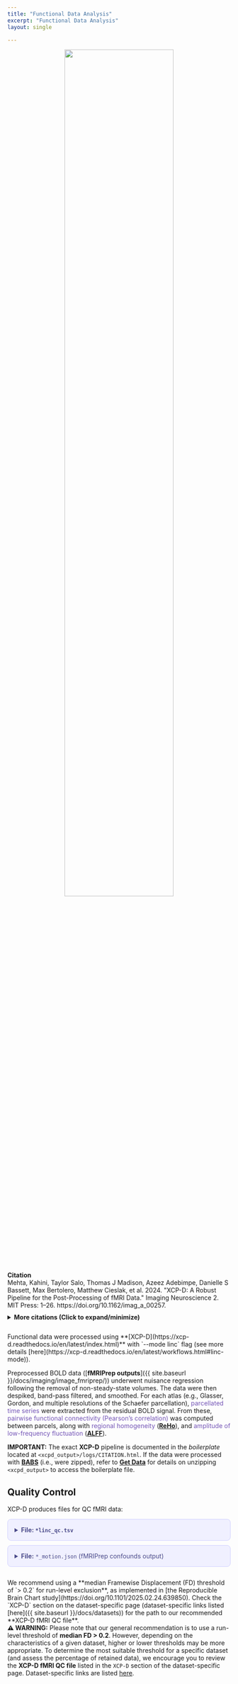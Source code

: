```yaml
---
title: "Functional Data Analysis"
excerpt: "Functional Data Analysis"
layout: single

---
```


<style>
details p { margin: 8px 0 !important; }
details div { line-height: 1.6; }
</style>

<div style="text-align: center;">
     <img src="{{ site.baseurl }}/assets/images/misc/xcpd_workflow.png" width="70%" height="auto" />
</div>

<br/>
<div style="margin: 10px 0;">
<strong>Citation</strong><br/>
Mehta, Kahini, Taylor Salo, Thomas J Madison, Azeez Adebimpe, Danielle S Bassett, Max Bertolero, Matthew Cieslak, et al. 2024. "XCP-D: A Robust Pipeline for the Post-Processing of fMRI Data." Imaging Neuroscience 2. MIT Press: 1–26. https://doi.org/10.1162/imag_a_00257.
</div>

<details style="margin: 10px 0;">
<summary><strong>More citations (Click to expand/minimize)</strong></summary>
<div style="padding: 10px 0; line-height: 1.6;">
Abraham, Alexandre, Fabian Pedregosa, Michael Eickenberg, Philippe Gervais, Andreas Mueller, Jean Kossaifi, Alexandre Gramfort, Bertrand Thirion, and Gaël Varoquaux. 2014. “Machine Learning for Neuroimaging with Scikit-Learn.” Frontiers in Neuroinformatics. Frontiers, 14.
<p style="margin: 2px 0;"></p>
Avants, Brian B, Nick Tustison, Gang Song, and others. 2009. “Advanced Normalization Tools (Ants).” Insight J 2 (365): 1–35.
<p style="margin: 2px 0;"></p>
Brett, Matthew, Christopher J. Markiewicz, Michael Hanke, Marc-Alexandre Côté, Ben Cipollini, Paul McCarthy, Dorota Jarecka, et al. 2022. Nipy/Nibabel: (version 4.0.0). Zenodo. https://doi.org/10.5281/zenodo.591597.
<p style="margin: 2px 0;"></p>
Ciric, Rastko, Adon F. G. Rosen, Guray Erus, Matthew Cieslak, Azeez Adebimpe, Philip A. Cook, Danielle S. Bassett, Christos Davatzikos, Daniel H. Wolf, and Theodore D. Satterthwaite. 2018. “Mitigating Head Motion Artifact in Functional Connectivity MRI.” Nature Protocols 13 (12): 2801–26. https://doi.org/10.1038/s41596-018-0065-y.
<p style="margin: 2px 0;"></p>
Ciric, Rastko, William H Thompson, Romy Lorenz, Mathias Goncalves, Eilidh MacNicol, Christopher J Markiewicz, Yaroslav O Halchenko, et al. 2022. “TemplateFlow: FAIR-Sharing of Multi-Scale, Multi-Species Brain Models.” bioRxiv. Cold Spring Harbor Laboratory, 2021–02. https://doi.org/10.1101/2021.02.10.430678.
<p style="margin: 2px 0;"></p>
Ciric, Rastko, Daniel H. Wolf, Jonathan D. Power, David R. Roalf, Graham Baum, Kosha Ruparel, Russell T. Shinohara, et al. 2017. “Benchmarking of Participant-Level Confound Regression Strategies for the Control of Motion Artifact in Studies of Functional Connectivity.” NeuroImage 154 (July): 174–87. https://doi.org/10.1016/j.neuroimage.2017.03.020.
<p style="margin: 2px 0;"></p>
Cox, Robert W. 1996. “AFNI: Software for Analysis and Visualization of Functional Magnetic Resonance Neuroimages.” Computers and Biomedical Research 29 (3). Elsevier: 162–73.
<p style="margin: 2px 0;"></p>
Cox, Robert W, and James S Hyde. 1997. “Software Tools for Analysis and Visualization of fMRI Data.” NMR in Biomedicine: An International Journal Devoted to the Development and Application of Magnetic Resonance in Vivo 10 (4-5). Wiley Online Library: 171–78.
<p style="margin: 2px 0;"></p>
Esteban, Oscar, Rastko Ciric, Karolina Finc, Ross W Blair, Christopher J Markiewicz, Craig A Moodie, James D Kent, et al. 2020. “Analysis of Task-Based Functional Mri Data Preprocessed with fMRIPrep.” Nature Protocols 15 (7). Nature Publishing Group: 2186–2202. https://doi.org/10.1038/s41596-020-0327-3.
<p style="margin: 2px 0;"></p>
Esteban, Oscar, Christopher J Markiewicz, Ross W Blair, Craig A Moodie, A Ilkay Isik, Asier Erramuzpe, James D Kent, et al. 2019. “FMRIPrep: A Robust Preprocessing Pipeline for Functional Mri.” Nature Methods 16 (1). Nature Publishing Group: 111–16. https://doi.org/10.1038/s41592-018-0235-4.
<p style="margin: 2px 0;"></p>
Glasser, Matthew F., Timothy S. Coalson, Emma C. Robinson, Carl D. Hacker, John Harwell, Essa Yacoub, Kamil Ugurbil, et al. 2016. “A Multi-Modal Parcellation of Human Cerebral Cortex.” Nature 536 (7615): 171–78. https://doi.org/10.1038/nature18933.
<p style="margin: 2px 0;"></p>
Glasser, Matthew F., Stamatios N. Sotiropoulos, J. Anthony Wilson, Timothy S. Coalson, Bruce Fischl, Jesper L. Andersson, Junqian Xu, et al. 2013. “The Minimal Preprocessing Pipelines for the Human Connectome Project.” NeuroImage 80 (October): 105–24. https://doi.org/10.1016/j.neuroimage.2013.04.127.
<p style="margin: 2px 0;"></p>
Gordon, Evan M., Timothy O. Laumann, Babatunde Adeyemo, Jeremy F. Huckins, William M. Kelley, and Steven E. Petersen. 2016. “Generation and Evaluation of a Cortical Area Parcellation from Resting-State Correlations.” Cerebral Cortex 26 (1): 288–303. https://doi.org/10.1093/cercor/bhu239.
<p style="margin: 2px 0;"></p>
Gorgolewski, Krzysztof, Christopher D. Burns, Cindee Madison, Dav Clark, Yaroslav O. Halchenko, Michael L. Waskom, and Satrajit S. Ghosh. 2011. “Nipype: A Flexible, Lightweight and Extensible Neuroimaging Data Processing Framework in Python.” Frontiers in Neuroinformatics 5. https://doi.org/10.3389/fninf.2011.00013.
<p style="margin: 2px 0;"></p>
Harris, Charles R., Jarrod K. Millman, Stéfan J. van der Walt, Ralf Gommers, Pauli Virtanen, David Cournapeau, Eric Wieser, et al. 2020. “Array Programming with NumPy.” Nature 585 (7825): 357–62. https://doi.org/10.1038/s41586-020-2649-2.
<p style="margin: 2px 0;"></p>
Hermosillo, Robert JM, Lucille A Moore, Eric Fezcko, Ally Dworetsky, Adam Pines, Gregory Conan, Michael A Mooney, et al. 2022. “A Precision Functional Atlas of Network Probabilities and Individual-Specific Network Topography.” bioRxiv. Cold Spring Harbor Laboratory, 2022–01. https://doi.org/10.1101/2022.01.12.475422.
<p style="margin: 2px 0;"></p>
Hunter, John D. 2007. “Matplotlib: A 2D Graphics Environment.” Computing in Science & Engineering 9 (03). IEEE Computer Society: 90–95.
<p style="margin: 2px 0;"></p>
Jiang, Lili, and Xi-Nian Zuo. 2016. “Regional Homogeneity: A Multimodal, Multiscale Neuroimaging Marker of the Human Connectome.” The Neuroscientist 22 (5). Sage Publications Sage CA: Los Angeles, CA: 486–505.
<p style="margin: 2px 0;"></p>
King, Maedbh, Carlos R Hernandez-Castillo, Russell A Poldrack, Richard B Ivry, and Jörn Diedrichsen. 2019. “Functional Boundaries in the Human Cerebellum Revealed by a Multi-Domain Task Battery.” Nature Neuroscience 22 (8). Nature Publishing Group US New York: 1371–8. https://doi.org/10.1038/s41593-019-0436-x.
<p style="margin: 2px 0;"></p>
Marcus, Daniel S, John Harwell, Timothy Olsen, Michael Hodge, Matthew F Glasser, Fred Prior, Mark Jenkinson, Timothy Laumann, Sandra W Curtiss, and David C Van Essen. 2011. “Informatics and Data Mining Tools and Strategies for the Human Connectome Project.” Frontiers in Neuroinformatics 5. Frontiers Research Foundation: 4.
<p style="margin: 2px 0;"></p>
Najdenovska, Elena, Yasser Alemán-Gómez, Giovanni Battistella, Maxime Descoteaux, Patric Hagmann, Sebastien Jacquemont, Philippe Maeder, Jean-Philippe Thiran, Eleonora Fornari, and Meritxell Bach Cuadra. 2018. “In-Vivo Probabilistic Atlas of Human Thalamic Nuclei Based on Diffusion-Weighted Magnetic Resonance Imaging.” Scientific Data 5 (1). Nature Publishing Group: 1–11. https://doi.org/10.1038/sdata.2018.270.
<p style="margin: 2px 0;"></p>
Pauli, Wolfgang M, Amanda N Nili, and J Michael Tyszka. 2018. “A High-Resolution Probabilistic in Vivo Atlas of Human Subcortical Brain Nuclei.” Scientific Data 5 (1). Nature Publishing Group: 1–13. https://doi.org/10.1038/sdata.2018.63.
<p style="margin: 2px 0;"></p>
Satterthwaite, Theodore D., Mark A. Elliott, Raphael T. Gerraty, Kosha Ruparel, James Loughead, Monica E. Calkins, Simon B. Eickhoff, et al. 2013. “An Improved Framework for Confound Regression and Filtering for Control of Motion Artifact in the Preprocessing of Resting-State Functional Connectivity Data.” NeuroImage 64 (January): 240–56. https://doi.org/10.1016/j.neuroimage.2012.08.052.
<p style="margin: 2px 0;"></p>
Schaefer, Alexander, Ru Kong, Evan M. Gordon, Timothy O. Laumann, Xi-Nian Zuo, Avram J. Holmes, Simon B. Eickhoff, and B. T. Thomas Yeo. 2018. “Local-Global Parcellation of the Human Cerebral Cortex from Intrinsic Functional Connectivity MRI.” Cerebral Cortex (New York, N.Y.: 1991) 28 (9): 3095–3114. https://doi.org/10.1093/cercor/bhx179.
<p style="margin: 2px 0;"></p>
Taylor, Paul A, and Ziad S Saad. 2013. “FATCAT:(An Efficient) Functional and Tractographic Connectivity Analysis Toolbox.” Brain Connectivity 3 (5). Mary Ann Liebert, Inc. 140 Huguenot Street, 3rd Floor New Rochelle, NY 10801 USA: 523–35.
<p style="margin: 2px 0;"></p>
Tian, Ye, Daniel S Margulies, Michael Breakspear, and Andrew Zalesky. 2020. “Topographic Organization of the Human Subcortex Unveiled with Functional Connectivity Gradients.” Nature Neuroscience 23 (11). Nature Publishing Group: 1421–32. https://doi.org/10.1038/s41593-020-00711-6.
<p style="margin: 2px 0;"></p>
Virtanen, Pauli, Ralf Gommers, Travis E. Oliphant, Matt Haberland, Tyler Reddy, David Cournapeau, Evgeni Burovski, et al. 2020. “SciPy 1.0: Fundamental Algorithms for Scientific Computing in Python.” Nature Methods 17 (3): 261–72. https://doi.org/10.1038/s41592-019-0686-2.
<p style="margin: 2px 0;"></p>
Yarkoni, Tal, Christopher J Markiewicz, Alejandro de la Vega, Krzysztof J Gorgolewski, Taylor Salo, Yaroslav O Halchenko, Quinten McNamara, et al. 2019. “PyBIDS: Python Tools for Bids Datasets.” Journal of Open Source Software 4 (40). NIH Public Access.
<p style="margin: 2px 0;"></p>
Zhang, Bo, Fei Wang, Hao-Ming Dong, Xiao-Wei Jiang, Sheng-Nan Wei, Miao Chang, Zhi-Yang Yin, et al. 2019. “Surface-Based Regional Homogeneity in Bipolar Disorder: A Resting-State fMRI Study.” Psychiatry Research 278 (August): 199–204. https://doi.org/10.1016/j.psychres.2019.05.045.
<p style="margin: 2px 0;"></p>
Zou, Qi-Hong, Chao-Zhe Zhu, Yihong Yang, Xi-Nian Zuo, Xiang-Yu Long, Qing-Jiu Cao, Yu-Feng Wang, and Yu-Feng Zang. 2008. “An Improved Approach to Detection of Amplitude of Low-Frequency Fluctuation (ALFF) for Resting-State fMRI: Fractional ALFF.” Journal of Neuroscience Methods 172 (1): 137–41. https://doi.org/10.1016/j.jneumeth.2008.04.012.
</div>
</details>


<br>
Functional data were processed using **[XCP-D](https://xcp-d.readthedocs.io/en/latest/index.html)** with `--mode linc` flag (see more details [here](https://xcp-d.readthedocs.io/en/latest/workflows.html#linc-mode)).

Preprocessed BOLD data ([**fMRIPrep outputs**]({{ site.baseurl }}/docs/imaging/image_fmriprep/)) underwent nuisance regression following the removal of non-steady-state volumes. The data were then despiked, band-pass filtered, and smoothed. For each atlas (e.g., Glasser, Gordon, and multiple resolutions of the Schaefer parcellation), <span style="color: #7556b7;">parcellated time series</span> were extracted from the residual BOLD signal. From these, <span style="color: #7556b7;">pairwise functional connectivity (Pearson’s correlation)</span> was computed between parcels, along with <span style="color: #7556b7;">regional homogeneity</span> ([**ReHo**](https://xcp-d.readthedocs.io/en/latest/workflows.html#reho)), and <span style="color: #7556b7;">amplitude of low-frequency fluctuation</span> ([**ALFF**](https://xcp-d.readthedocs.io/en/latest/workflows.html#alff)).

<div class="alert alert-primary" role="alert">
  <strong>IMPORTANT:</strong> The exact <strong>XCP-D</strong> pipeline is documented in the <em>boilerplate</em> located at <code>&lt;xcpd_output&gt;/logs/CITATION.html</code>. If the data were processed with <a href="{{ site.baseurl }}/docs/imaging/image_babs/"><strong>BABS</strong></a> (i.e., were zipped), refer to <a href="{{ site.baseurl }}/docs/get_data#312-explore-the-data-structure"><strong>Get Data</strong></a> for details on unzipping <code>&lt;xcpd_output&gt;</code> to access the boilerplate file.
</div>


## Quality Control

XCP-D produces files for QC fMRI data:

<details style="background-color: #f0f0ff; border: 1px solid #d0d0ff; border-radius: 8px; padding: 15px; margin: 10px 0;">
<summary style="cursor: pointer; font-weight: bold; color: #4a4a8a;"><strong>File:</strong> <code>*linc_qc.tsv</code></summary>

<table style="width: 100%; border-collapse: collapse; margin-top: 15px;">
<thead>
<tr style="background-color: #e8e8ff;">
<th style="border: 1px solid #d0d0ff; padding: 8px; text-align: left; font-weight: bold;">Metric</th>
<th style="border: 1px solid #d0d0ff; padding: 8px; text-align: left; font-weight: bold;">Description</th>
</tr>
</thead>
<tbody>
<tr>
<td style="border: 1px solid #d0d0ff; padding: 8px;"><code>mean_fd</code></td>
<td style="border: 1px solid #d0d0ff; padding: 8px;">Mean framewise displacement</td>
</tr>
<tr style="background-color: #f8f8ff;">
<td style="border: 1px solid #d0d0ff; padding: 8px;"><code>mean_fd_post_censoring</code></td>
<td style="border: 1px solid #d0d0ff; padding: 8px;">Mean framewise displacement after censoring</td>
</tr>
<tr>
<td style="border: 1px solid #d0d0ff; padding: 8px;"><code>mean_relative_rms</code></td>
<td style="border: 1px solid #d0d0ff; padding: 8px;">Mean relative root mean square</td>
</tr>
<tr style="background-color: #f8f8ff;">
<td style="border: 1px solid #d0d0ff; padding: 8px;"><code>max_relative_rms</code></td>
<td style="border: 1px solid #d0d0ff; padding: 8px;">Maximum relative root mean square</td>
</tr>
<tr>
<td style="border: 1px solid #d0d0ff; padding: 8px;"><code>mean_dvars_initial</code></td>
<td style="border: 1px solid #d0d0ff; padding: 8px;">Mean DVARS before processing</td>
</tr>
<tr style="background-color: #f8f8ff;">
<td style="border: 1px solid #d0d0ff; padding: 8px;"><code>mean_dvars_final</code></td>
<td style="border: 1px solid #d0d0ff; padding: 8px;">Mean DVARS after processing</td>
</tr>
<tr>
<td style="border: 1px solid #d0d0ff; padding: 8px;"><code>num_dummy_volumes</code></td>
<td style="border: 1px solid #d0d0ff; padding: 8px;">Number of dummy volumes</td>
</tr>
<tr style="background-color: #f8f8ff;">
<td style="border: 1px solid #d0d0ff; padding: 8px;"><code>num_censored_volumes</code></td>
<td style="border: 1px solid #d0d0ff; padding: 8px;">Number of censored volumes</td>
</tr>
<tr>
<td style="border: 1px solid #d0d0ff; padding: 8px;"><code>num_retained_volumes</code></td>
<td style="border: 1px solid #d0d0ff; padding: 8px;">Number of retained volumes</td>
</tr>
<tr style="background-color: #f8f8ff;">
<td style="border: 1px solid #d0d0ff; padding: 8px;"><code>fd_dvars_correlation_initial</code></td>
<td style="border: 1px solid #d0d0ff; padding: 8px;">Correlation between FD and DVARS before processing</td>
</tr>
<tr>
<td style="border: 1px solid #d0d0ff; padding: 8px;"><code>fd_dvars_correlation_final</code></td>
<td style="border: 1px solid #d0d0ff; padding: 8px;">Correlation between FD and DVARS after processing</td>
</tr>
</tbody>
</table>

</details>

<details style="background-color: #f0f0ff; border: 1px solid #d0d0ff; border-radius: 8px; padding: 15px; margin: 10px 0;">
<summary style="cursor: pointer; color: #4a4a8a;"><strong>File:</strong> <code>*_motion.json</code> (fMRIPrep confounds output)</summary>

<pre style="background-color: #f8f8ff; border: 1px solid #d0d0ff; border-radius: 4px; padding: 15px; overflow-x: auto; font-size: 14px; line-height: 1.4;">
{
  "Sources": [
    "bids:preprocessed:sub-NDARAC853CR6/ses-1/func/sub-NDARAC853CR6_ses-1_task-movieDM_acq-VARIANTPlumb_desc-confounds_timeseries.tsv"
  ],
  "framewise_displacement": {
    "Description": "Framewise displacement calculated according to Power et al. (2012).",
    "HeadRadius": 50.0,
    "Units": "mm"
  },
  "rmsd": {},
  "rot_x": {
    "Description": "Rotation about left-right axis. Also known as \"pitch\".",
    "Units": "rad"
  },
  "rot_y": {
    "Description": "Rotation about anterior-posterior axis. Also known as \"roll\".",
    "Units": "rad"
  },
  "rot_z": {
    "Description": "Rotation about superior-inferior axis. Also known as \"yaw\".",
    "Units": "rad"
  },
  "trans_x": {
    "Description": "Translation along left-right axis.",
    "Units": "mm"
  },
  "trans_y": {
    "Description": "Translation along anterior-posterior axis.",
    "Units": "mm"
  },
  "trans_z": {
    "Description": "Translation along superior-inferior axis.",
    "Units": "mm"
  }
}
</pre>

</details>

<br>
We recommend using a **median Framewise Displacement (FD) threshold of `> 0.2` for run-level exclusion**, as implemented in [the Reproducible Brain Chart study](https://doi.org/10.1101/2025.02.24.639850). Check the `XCP-D` section on the dataset-specific page (dataset-specific links listed [here]({{ site.baseurl }}/docs/datasets)) for the path to our recommended **XCP-D fMRI QC file**.

<div class="alert alert-warning" role="alert">
  <strong>⚠️ WARNING:</strong> Please note that our general recommendation is to use a run-level threshold of <strong>median FD > 0.2</strong>. However, depending on the characteristics of a given dataset, higher or lower thresholds may be more appropriate. To determine the most suitable threshold for a specific dataset (and assess the percentage of retained data), we encourage you to review the <strong>XCP-D fMRI QC file</strong> listed in the <code>XCP-D</code> section of the dataset-specific page. Dataset-specific links are listed <a href="{{ site.baseurl }}/docs/datasets">here</a>.
</div>